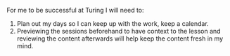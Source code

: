 For me to be successful at Turing I will need to:
  1. Plan out my days so I can keep up with the work, keep a calendar.
  2. Previewing the sessions beforehand to have context to the lesson and reviewing the content afterwards will help keep the content fresh in my mind.
